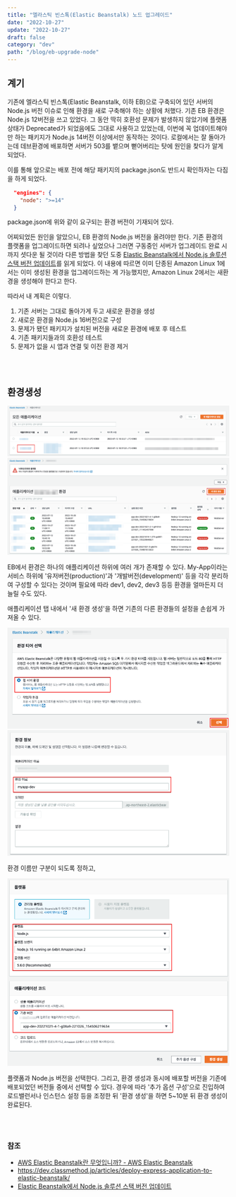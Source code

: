 ```yaml
---
title: "엘라스틱 빈스톡(Elastic Beanstalk) 노드 업그레이드"
date: "2022-10-27"
update: "2022-10-27"
draft: false
category: "dev"
path: "/blog/eb-upgrade-node"
---
```


## 계기

기존에 엘라스틱 빈스톡(Elastic Beanstalk, 이하 EB)으로 구축되어 있던 서버의 Node.js 버전 이슈로 인해 환경을 새로 구축해야 하는 상황에 처했다.
기존 EB 환경은 Node.js 12버전을 쓰고 있었다. 그 동안 딱히 호환성 문제가 발생하지 않았기에 플랫폼 상태가 Deprecated가 되었음에도 그대로 사용하고 있었는데, 이번에 꼭 업데이트해야만 하는 패키지가 Node.js 14버전 이상에서만 동작하는 것이다. 로컬에서는 잘 돌아가는데 데브환경에 배포하면 서버가 503를 뱉으며 뻗어버리는 탓에 원인을 찾다가 알게 되었다.

이를 통해 앞으로는 배포 전에 해당 패키지의 package.json도 반드시 확인하자는 다짐을 하게 되었다.

```json
  "engines": {
    "node": ">=14"
  }
```

package.json에 위와 같이 요구되는 환경 버전이 기재되어 있다.

어찌되었든 원인을 알았으니, EB 환경의 Node.js 버전을 올려야만 한다. 기존 환경의 플랫폼을 업그레이드하면 되려나 싶었으나 그러면 구동중인 서버가 업그레이드 완료 시까지 셧다운 될 것이라 다른 방법을 찾던 도중
[Elastic Beanstalk에서 Node.js 솔루션 스택 버전 업데이트](https://aws.amazon.com/ko/premiumsupport/knowledge-center/elastic-beanstalk-nodejs-new-version/)를 읽게 되었다. 이 내용에 따르면 이미 단종된 Amazon Linux 1에서는 이미 생성된 환경을 업그레이드하는 게 가능했지만, Amazon Linux 2에서는 새환경을 생성해야 한다고 한다.

따라서 내 계획은 이렇다.

1. 기존 서버는 그대로 돌아가게 두고 새로운 환경을 생성
2. 새로운 환경을 Node.js 16버전으로 구성
3. 문제가 됐던 패키지가 설치된 버전을 새로운 환경에 배포 후 테스트
4. 기존 패키지들과의 호환성 테스트
5. 문제가 없을 시 앱과 연결 및 이전 환경 제거

<br /><br />

## 환경생성

![엘라스틱빈스톡 환경생성 2](https://raw.githubusercontent.com/intzzzero/amebalab/master/src/images/eb-02.png)
![엘라스틱빈스톡 환경생성 3](https://raw.githubusercontent.com/intzzzero/amebalab/master/src/images/eb-03.png)

EB에서 환경은 하나의 애플리케이션 하위에 여러 개가 존재할 수 있다. My-App이라는 서비스 하위에 '유저버전(production)'과 '개발버전(development)' 등을 각각 분리하여 구성할 수 있다는 것이며 필요에 따라 dev1, dev2, dev3 등등 환경을 얼마든지 더 늘릴 수도 있다.

애플리케이션 탭 내에서 '새 환경 생성'을 하면 기존의 다른 환경들의 설정을 손쉽게 가져올 수 있다.

![엘라스틱빈스톡 환경생성 4](https://raw.githubusercontent.com/intzzzero/amebalab/master/src/images/eb-04.png)
![엘라스틱빈스톡 환경생성 5](https://raw.githubusercontent.com/intzzzero/amebalab/master/src/images/eb-05.png)

환경 이름만 구분이 되도록 정하고,

![엘라스틱빈스톡 환경생성 6](https://raw.githubusercontent.com/intzzzero/amebalab/master/src/images/eb-06.png)

플랫폼과 Node.js 버전을 선택한다. 그리고, 환경 생성과 동시에 배포할 버전을 기존에 배포되었던 버전들 중에서 선택할 수 있다.
경우에 따라 '추가 옵션 구성'으로 진입하여 로드밸런서나 인스턴스 설정 등을 조정한 뒤 '환경 생성'을 하면 5~10분 뒤 환경 생성이 완료된다.

<br /><br />

### 참조

- [AWS Elastic Beanstalk란 무엇입니까? - AWS Elastic Beanstalk](https://docs.aws.amazon.com/ko_kr/elasticbeanstalk/latest/dg/Welcome.html)
- https://dev.classmethod.jp/articles/deploy-express-application-to-elastic-beanstalk/
- [Elastic Beanstalk에서 Node.js 솔루션 스택 버전 업데이트](https://aws.amazon.com/ko/premiumsupport/knowledge-center/elastic-beanstalk-nodejs-new-version/)
